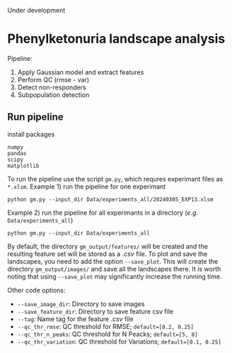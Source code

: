 Under development

# Phenylketonuria landscape analysis

Pipeline:
1. Apply Gaussian model and extract features
2. Perform QC (rmse - var)
3. Detect non-responders
4. Subpopulation detection

## Run pipeline

install packages
```
numpy
pandas
scipy
matplotlib
```
To run the pipeline use the script ```gm.py```, which requres experimant files as ```*.xlsm```.
Example 1) run the pipeline for one experimant
```
python gm.py --input_dir Data/experiments_all/20240305_EXP13.xlsm
```
Example 2) run the pipeline for all experimants in a directory (*e.g.* ```Data/experiments_all```)
```
python gm.py --input_dir Data/experiments_all
```
By default, the directory ```gm_output/features/``` will be created and the resulting feature set will be stored as a *.csv* file.
To plot and save the landscapes, you need to add the option ```--save_plot```. This will create the directory ```gm_output/images/``` and save all the landscapes there.
It is worth noting that using ```--save_plot``` may significantly increase the running time. 

Other code options:
* ```--save_image_dir```: Directory to save images
* ```--save_feature_dir```: Directory to save feature csv file
* ```--tag```: Name tag for the feature *.csv* file
* ```--qc_thr_rmse```: QC threshold for RMSE;  ```default=[0.2, 0.25]```
* ```--qc_thr_n_peaks```: QC threshold for N Peacks; ```default=[5, 8]```
* ```--qc_thr_variation```: QC threshold for Variations; ```default=[0.1, 0.25]```


